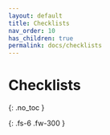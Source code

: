 ```yaml
---
layout: default
title: Checklists
nav_order: 10
has_children: true
permalink: docs/checklists
---
```


# Checklists
{: .no_toc }

{: .fs-6 .fw-300 }
